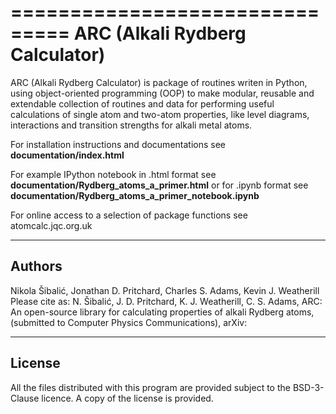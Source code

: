 ===============================
ARC (Alkali Rydberg Calculator)
===============================


ARC (Alkali Rydberg Calculator)  is package of routines writen in Python, using object-oriented programming (OOP) to make modular, reusable and extendable collection of routines and data for performing useful calculations of single atom and two-atom properties, like level diagrams, interactions and transition strengths for alkali metal atoms.

For installation instructions and documentations see **documentation/index.html**

For example IPython notebook in .html format see **documentation/Rydberg_atoms_a_primer.html** or for .ipynb format see **documentation/Rydberg_atoms_a_primer_notebook.ipynb**

For online access to a selection of package functions see atomcalc.jqc.org.uk

-------
Authors
-------

Nikola Šibalić, Jonathan D. Pritchard, Charles S. Adams, Kevin J. Weatherill
Please cite as: N. Šibalić, J. D. Pritchard, K. J. Weatherill, C. S. Adams,
ARC: An open-source library for calculating properties of alkali Rydberg atoms,
(submitted to Computer Physics Communications), arXiv: 

-------
License
-------

All the files distributed with this program are provided subject to the
BSD-3-Clause licence. A copy of the license is provided.

